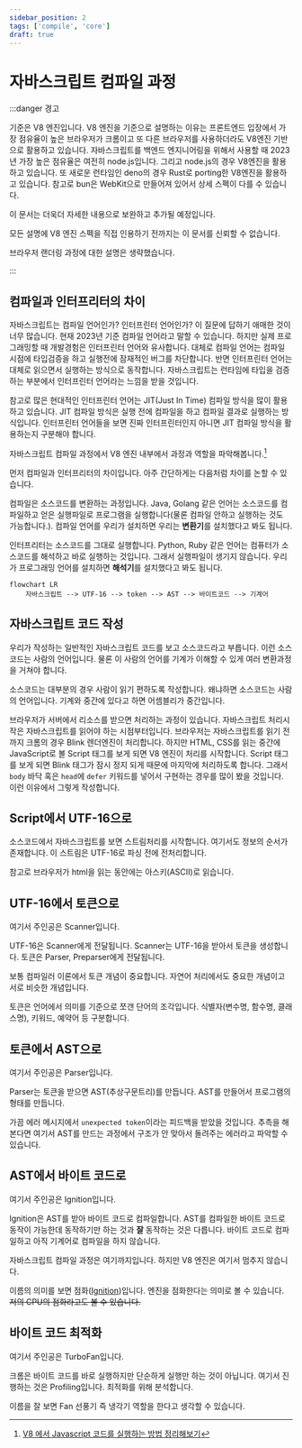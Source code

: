 ```yaml
---
sidebar_position: 2
tags: ['compile', 'core']
draft: true
---
```


# 자바스크립트 컴파일 과정

<!-- TODO: 출간 보류 -->

:::danger 경고

기준은 V8 엔진입니다. V8 엔진을 기준으로 설명하는 이유는 프론트엔드 입장에서 가장 점유율이 높은 브라우저가 크롬이고 또 다른 브라우저를 사용하더라도 V8엔진 기반으로 활용하고 있습니다. 자바스크립트를 백엔드 엔지니어링을 위해서 사용할 때 2023년 가장 높은 점유율은 여전히 node.js입니다. 그리고 node.js의 경우 V8엔진을 활용하고 있습니다. 또 새로운 런타임인 deno의 경우 Rust로 porting한 V8엔진을 활용하고 있습니다. 참고로 bun은 WebKit으로 만들어져 있어서 상세 스펙이 다를 수 있습니다.

이 문서는 더욱더 자세한 내용으로 보완하고 추가될 예정입니다.

모든 설명에 V8 엔진 스펙을 직접 인용하기 전까지는 이 문서를 신뢰할 수 없습니다.

<!-- 자바스크립트는 다양한 자바스크립트 엔진을 활용하고 있습니다. 그래서 임의의 표준으로 V8엔진을 활용할 것입니다. -->

브라우저 랜더링 과정에 대한 설명은 생략했습니다.

:::

## 컴파일과 인터프리터의 차이

자바스크립트는 컴파일 언어인가? 인터프린터 언어인가? 이 질문에 답하기 애매한 것이 너무 많습니다. 현재 2023년 기준 컴파일 언어라고 말할 수 있습니다. 하지만 실제 프로그래밍할 때 개발경험은 인터프린터 언어와 유사합니다. 대체로 컴파일 언어는 컴파일 시점에 타입검증을 하고 실행전에 잠재적인 버그를 차단합니다. 반면 인터프린터 언어는 대체로 읽으면서 실행하는 방식으로 동작합니다. 자바스크립트는 런타임에 타입을 검증하는 부분에서 인터프린터 언어라는 느낌을 받을 것입니다.

참고로 많은 현대적인 인터프린터 언어는 JIT(Just In Time) 컴파일 방식을 많이 활용하고 있습니다. JIT 컴파일 방식은 실행 전에 컴파일을 하고 컴파일 결과로 실행하는 방식입니다. 인터프린터 언어들을 보면 진짜 인터프린터인지 아니면 JIT 컴파일 방식을 활용하는지 구분해야 합니다.

자바스크립트 컴파일 과정에서 V8 엔진 내부에서 과정과 역할을 파악해봅니다.[^1]

<!-- 자바스크립트는 JIT 컴파일러 언어입니다. JIT 방식으로 컴파일하기 때문에 인터프린터 언어 같은 느낌이 듭니다. 하지만 엄밀한 분류를 해야 한다면 컴파일 언어입니다. 물론 실용적인 분류로 인터프린터 언어로 봐도 됩니다. 컴파일 속도가 빠르기 때문에 작성한 코드를 실행하고 피드백 받기 좋습니다. -->

먼저 컴파일과 인터프리터의 차이입니다. 아주 간단하게는 다음처럼 차이를 논할 수 있습니다.

컴파일은 소스코드를 변환하는 과정입니다. Java, Golang 같은 언어는 소스코드를 컴파일하고 얻은 실행파일로 프로그램을 실행합니다(물론 컴파일 안하고 실행하는 것도 가능합니다.). 컴파일 언어를 우리가 설치하면 우리는 **변환기**를 설치했다고 봐도 됩니다.

인터프리터는 소스코드를 그대로 실행합니다. Python, Ruby 같은 언어는 컴퓨터가 소스코드를 해석하고 바로 실행하는 것입니다. 그래서 실행파일이 생기지 않습니다. 우리가 프로그래밍 언어를 설치하면 **해석기**를 설치했다고 봐도 됩니다.

<!--
실행을 위해 컴파일은 하지만 실행파일이 따로 만들어지지 않습니다.

## 참고 이미지

![img](https://user-images.githubusercontent.com/84452145/239502468-40f50829-597b-48e5-9ec3-a8c961aa9e99.png)

- 자바스크립트 소스코드부터 실행까지[^1]

![img](https://user-images.githubusercontent.com/84452145/239502374-9a8da75a-4ae4-43e1-802e-50bc6de0deaa.png)

- 자바스크립트 소스코드부터 바이트코드까지[^1]

이 두 이미지를 보는 것부터 시작합시다. -->

```mermaid
flowchart LR
    자바스크립트 --> UTF-16 --> token --> AST --> 바이트코드 --> 기계어
```

## 자바스크립트 코드 작성

우리가 작성하는 일반적인 자바스크립트 코드를 보고 소스코드라고 부릅니다. 이런 소스코드는 사람의 언어입니다. 물론 이 사람의 언어를 기계가 이해할 수 있게 여러 변환과정을 거쳐야 합니다.

소스코드는 대부분의 경우 사람이 읽기 편하도록 작성합니다. 왜냐하면 소스코드는 사람의 언어입니다. 기계와 중간에 있다고 하면 어셈블리가 중간입니다.

브라우저가 서버에서 리소스를 받으면 처리하는 과정이 있습니다. 자바스크립트 처리시작은 자바스크립트를 읽어야 하는 시점부터입니다. 브라우저는 자바스크립트를 읽기 전까지 크롬의 경우 Blink 렌더엔진이 처리합니다. 하지만 HTML, CSS를 읽는 중간에 JavaScript로 볼 Script 태그를 보게 되면 V8 엔진이 처리를 시작합니다. Script 태그를 보게 되면 Blink 태그가 잠시 정지 되게 때문에 마지막에 처리하도록 합니다. 그래서 `body` 바닥 혹은 `head`에 `defer` 키워드를 넣어서 구현하는 경우를 많이 봤을 것입니다. 이런 이유에서 그렇게 작성합니다.

## Script에서 UTF-16으로

소스코드에서 자바스크립트를 보면 스트림처리를 시작합니다. 여기서도 정보의 순서가 존재합니다. 이 스트림은 UTF-16로 파싱 전에 전처리합니다.

참고로 브라우저가 html을 읽는 동안에는 아스키(ASCII)로 읽습니다.

## UTF-16에서 토큰으로

여기서 주인공은 Scanner입니다.

UTF-16은 Scanner에게 전달됩니다. Scanner는 UTF-16을 받아서 토큰을 생성합니다. 토큰은 Parser, Preparser에게 전달됩니다.

보통 컴파일러 이론에서 토큰 개념이 중요합니다. 자연어 처리에서도 중요한 개념이고 서로 비슷한 개념입니다.

토큰은 언어에서 의미를 기준으로 쪼갠 단어의 조각입니다. 식별자(변수명, 함수명, 클래스명), 키워드, 예약어 등 구분합니다.

<!-- 토큰화 시키는 시점에서는 정보의 순서가 사라집니다. 이런 이유로 var, function 키워드에서 호이스팅 현상이 발생할 것으로 추측됩니다. -->

## 토큰에서 AST으로

여기서 주인공은 Parser입니다.

Parser는 토큰을 받으면 AST(추상구문트리)를 만듭니다. AST를 만들어서 프로그램의 형태를 만듭니다.

가끔 에러 메시지에서 `unexpected token`이라는 피드백을 받았을 것입니다. 추측을 해본다면 여기서 AST를 만드는 과정에서 구조가 안 맞아서 돌려주는 에러라고 파악할 수 있습니다.

## AST에서 바이트 코드로

여기서 주인공은 Ignition입니다.

Ignition은 AST를 받아 바이트 코드로 컴파일합니다. AST를 컴파일한 바이트 코드로 동작이 가능한데 동작하기만 하는 것과 **잘** 동작하는 것은 다릅니다. 바이트 코드로 컴파일하고 아직 기계어로 컴파일을 하지 않습니다.

자바스크립트 컴파일 과정은 여기까지입니다. 하지만 V8 엔진은 여기서 멈추지 않습니다.

이름의 의미를 보면 점화([Ignition](https://en.dict.naver.com/#/entry/enko/f66dc8f3c78e4b8688210b12788f3a0c))입니다. 엔진을 점화한다는 의미로 볼 수 있습니다. ~~저의 CPU의 점화라고도 볼 수 있습니다.~~

## 바이트 코드 최적화

여기서 주인공은 TurboFan입니다.

크롬은 바이트 코드를 바로 실행하지만 단순하게 실행만 하는 것이 아닙니다. 여기서 진행하는 것은 Profiling입니다. 최적화를 위해 분석합니다.

이름을 잘 보면 Fan 선풍기 즉 냉각기 역할을 한다고 생각할 수 있습니다.

<!--
## 소스코드의 토큰화

자바스크립트 스트림을 읽기 시작하고

자바스크립트 소스코드를 읽고 처리하는 것(parsing)부터 시작입니다. 많은 경우 소스코드를 파싱할 때 토큰화로 보통 시작합니다. 하지만 자바스크립트는 lexer(tokenizer)가 처리합니다. 토큰화란[^토큰이란?] 소스코드를 의미단위로 쪼갠 조각으로 볼 수 있습니다. 단위는 단어단위입니다.

V8엔진의 경우 Lexer가 토큰을 생성해줍니다. V8 개발팀은 Lexer를 스케너(scanner)라고 부르고 있습니다.[^2] 스캐너는 토큰을 만들어서 스트림[^스트림이란?]을 생성합니다.

여기서 중요한 포인트는 처음부터 바로 파서가 처리하지 않습니다. -->

<!-- 1. 엔진(브라우저라면 내장 엔진)이 스크립트를 읽습니다(파싱).
2. 읽어 들인 스크립트를 기계어로 전환합니다(컴파일).
3. 기계어로 전환된 코드가 실행됩니다. 기계어로 전환되었기 때문에 실행 속도가 빠릅니다. -->

<!-- ### AST

V8엔진의 parser는 AST를 읽고 처리합니다.

## 바이트코드에서 기계어로 변환 -->

<!-- ## 엄밀한 정의를 계속 붙이면 생기는 오류

- 하이레벨 프로그래밍 언어는 자연어와 기계어 사이에 있는 것은 편의상 정의입니다. 사람이 컴퓨터에게 어떤 명령을 할 때 인간의 자연어와 비슷한 구조와 표현이 편안하기 때문에 이렇게 표현했습니다. -->

<!-- ### 브라우저의 렌더링 과정에 자바스크립트는 어떻게 동작하나요?

크롬 브라우저를 기준으로 설명하겠습니다. 크롬의 경우 HTML과 CSS를 랜더링 처리할 때는 Blink 랜더엔진을 활용합니다. 하지만 자바스크립트의 경우 V8 엔진을 활용합니다. 브라우저는 HTML과 CSS를 처리하는 중간에 script 태그를 보면 script부터 자바스크립트 엔진이 처리하도록 하고 완료 되었을 때 다시 HTML, CSS가 처리하도록 합니다.

script 태그를 만나면 자바스크립트 소스코드를 스트리밍하면서 처리하는 것으로 시작합니다. 이 때 처리하는 주체는 scanner입니다. scanner는 토큰을 생성해줍니다. let, for 같은 키워드 부터 함수명, 값 등 의미를 기준으로 처리합니다. 생성된 토큰은 AST로 변환하는데 Parser가 이 과정을 처리합니다. AST를 만들고난 뒤에 컴파일 처리를 하는데 이 때 Ignition이 바이트 코드로 컴파일 처리를 합니다. 여기까지가 컴파일 과정입니다. 다음은 최적화입니다. 바이트 코드를 갖고 자바스크립트를 실행하지만 동시에 Profiling을 합니다. Profiling은 최적화시킬 수 있는 부분을 찾아 TurboFan으로 메모리 사용량과 속도 최적화를 처리합니다. 최적화를 할 때 AST를 그래프 자료로 생성합니다. 그래프를 기반으로 중복을 제거해서 공간복잡성을 줄입니다. 또 사용하지 않는 코드는 제거합니다. 그 후에 레지스터에 할당합니다.

V8엔진의 역할은 다양합니다.

- Ignition을 이용해서 자바스크립트 소스코드를 컴파일하고 실행합니다.
- TurboFan을 이용해서 최적화를 합니다.
- 생성한 객체를 메모리에 할당합니다.
- 더이상 참조하지 않는 객체를 가비지 컬랙팅합니다.

자바스크립트가 JIT 컴파일 방식을 이용하게 된 이유는 브라우저 특성상 새로 고침이 많고 동적으로 화면을 갱신을 자주하는데 자바스크립트의 동일한 코드를 동일하게 다시 실행하고 처리하면 비효율적입니다. 효율적이게 자바스크립트가 갱신된 부분은 컴파일하는 방법으로 구현되어 있습니다. 성능을 높이기 위해 자바스크립트는 바이트코드로 캐싱하고 다시 컴파일할 때 참조합니다.

자바스크립트 엔진이 다루는 영역입니다.

---

[BlinkOn 6 Day 1 Talk 2: Ignition - an interpreter for V8](https://www.youtube.com/watch?v=r5OWCtuKiAk)

[V8 에서 Javascript 코드를 실행하는 방법 정리해보기](https://pks2974.medium.com/v8-%EC%97%90%EC%84%9C-javascript-%EC%BD%94%EB%93%9C%EB%A5%BC-%EC%8B%A4%ED%96%89%ED%95%98%EB%8A%94-%EB%B0%A9%EB%B2%95-%EC%A0%95%EB%A6%AC%ED%95%B4%EB%B3%B4%EA%B8%B0-25837f61f551) -->

<!-- https://github.com/arch-spatula/Hyper-Modern-JavaScript-Cook-Book/issues/25 -->

<!-- [javascript 동작 원리](https://velog.io/@namezin/javascript-%EB%8F%99%EC%9E%91-%EC%9B%90%EB%A6%AC)

[How Does JavaScript Really Work? (Part 1) - Priyesh Patel](https://blog.bitsrc.io/how-does-javascript-really-work-part-1-7681dd54a36d)

[How Does JavaScript Really Work? (Part 2) - Priyesh Patel](https://blog.bitsrc.io/how-does-javascript-work-part-2-40cc15360bc)

[JavaScript engine - wikipedia](https://en.wikipedia.org/wiki/JavaScript_engine)

[turbofan - V8](https://v8.dev/docs/turbofan)

[ignition - V8](https://v8.dev/docs/ignition) -->

<!-- [컴파일러 이론에서 토크나이저(Tokenizer), 렉서(Lexer), 파서(Parse) 의 역할](https://velog.io/@mu1616/%EC%BB%B4%ED%8C%8C%EC%9D%BC%EB%9F%AC-%EC%9D%B4%EB%A1%A0%EC%97%90%EC%84%9C-%ED%86%A0%ED%81%AC%EB%82%98%EC%9D%B4%EC%A0%80Tokenizer-%EB%A0%89%EC%84%9CLexer-%ED%8C%8C%EC%84%9CParse-%EC%9D%98-%EC%97%AD%ED%95%A0) -->

<!-- [자바스크립트는 Compiler / Interpreter 언어다?](https://velog.io/@seungchan__y/%EC%9E%90%EB%B0%94%EC%8A%A4%ED%81%AC%EB%A6%BD%ED%8A%B8%EB%8A%94-Compiler-Interpreter-%EC%96%B8%EC%96%B4%EB%8B%A4) -->

[^1]: [V8 에서 Javascript 코드를 실행하는 방법 정리해보기](https://pks2974.medium.com/v8-%EC%97%90%EC%84%9C-javascript-%EC%BD%94%EB%93%9C%EB%A5%BC-%EC%8B%A4%ED%96%89%ED%95%98%EB%8A%94-%EB%B0%A9%EB%B2%95-%EC%A0%95%EB%A6%AC%ED%95%B4%EB%B3%B4%EA%B8%B0-25837f61f551)

<!-- [BlinkOn 6 Day 1 Talk 2: Ignition - an interpreter for V8](https://www.youtube.com/watch?v=r5OWCtuKiAk) -->

<!--
[^1]: [자바스크립트 코드 실행 동작 원리: 엔진, 가상머신, 인터프리터, AST 기초 - 카레유](https://curryyou.tistory.com/237)
[^2]: [Scanner - V8 blog ](https://v8.dev/blog/scanner)
[^3]: [preparser - V8 blog ](https://v8.dev/blog/preparser) -->

<!-- [^토큰이란?]: 소프트웨어 공학에서 토큰은 어휘분석의 단위입니다. 프로그래밍 언어의 경우 인터프리터 혹은 컴파일러를 통해 기계가 이해할 수 있게 변환해줘야 합니다. 이 번환을 위해 식별자, 연산, 예약어와 키워드 등 처리와 구분을 위한 최소단위를 말합니다. 프로그래밍 언어가 아닌 경우에도 토큰 처리를 합니다. HTML의 경우 마크업 언어로 특정 태그의 열고 닫고 속성의 이름과 값을 분리하고 처리하는 것을 보고 토큰화 과정이라 합니다. 자연어 처리의 경우 특정 단어는 물론 관용적인 표현, 속담, 의성어, 의태어 등을 처리할 때도 사용하는 개념입니다. 하지만 가장 쉬운 이해는 토큰은 문자를 어떤 기준을 갖고 덩어리로 구분하는 것으로 이해할 수 있습니다. -->
<!-- [^스트림이란?]: 컴퓨터 처리 환경에서 스트림(stream)은 시간이 지남에 따라 사용할 수 있게 되는 일련의 데이터 요소를 가리키는 수많은 방식에서 쓰인다. (https://ko.wikipedia.org/wiki/%EC%8A%A4%ED%8A%B8%EB%A6%BC_(%EC%BB%B4%ED%93%A8%ED%8C%85))-->

<!-- [^2]: [](https://github.com/webosose/v8/blob/master/third_party/antlr4/runtime/Cpp/runtime/src/Lexer.h) -->
<!-- [javascript 동작 원리](https://velog.io/@namezin/javascript-%EB%8F%99%EC%9E%91-%EC%9B%90%EB%A6%AC) -->
